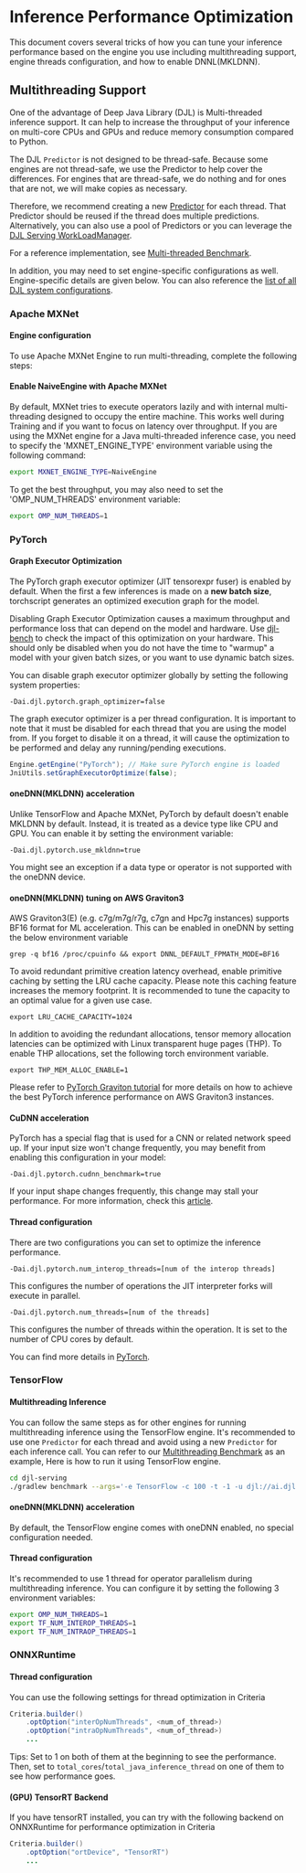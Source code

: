 # Inference Performance Optimization

This document covers several tricks of how you can tune your inference performance based on the engine you use 
including multithreading support, engine threads configuration, and how to enable DNNL(MKLDNN).

## Multithreading Support

One of the advantage of Deep Java Library (DJL) is Multi-threaded inference support.
It can help to increase the throughput of your inference on multi-core CPUs and GPUs and reduce
memory consumption compared to Python.

The DJL `Predictor` is not designed to be thread-safe.
Because some engines are not thread-safe, we use the Predictor to help cover the differences.
For engines that are thread-safe, we do nothing and for ones that are not, we will make copies as necessary.

Therefore, we recommend creating a new [Predictor](https://javadoc.io/doc/ai.djl/api/latest/ai/djl/inference/Predictor.html) for each thread.
That Predictor should be reused if the thread does multiple predictions.
Alternatively, you can also use a pool of Predictors or you can leverage the [DJL Serving WorkLoadManager](https://docs.djl.ai/master/docs/serving/wlm/index.html).

For a reference implementation, see [Multi-threaded Benchmark](https://github.com/deepjavalibrary/djl-serving/blob/master/benchmark/src/main/java/ai/djl/benchmark/MultithreadedBenchmark.java).

In addition, you may need to set engine-specific configurations as well.
Engine-specific details are given below.
You can also reference the [list of all DJL system configurations](https://docs.djl.ai/master/docs/serving/serving/docs/configurations.html).

### Apache MXNet

#### Engine configuration
To use Apache MXNet Engine to run multi-threading, complete the following steps:

#### Enable NaiveEngine with Apache MXNet
By default, MXNet tries to execute operators lazily and with internal multi-threading designed to occupy the entire machine.
This works well during Training and if you want to focus on latency over throughput.
If you are using the MXNet engine for a Java multi-threaded inference case, you need to specify the 
'MXNET_ENGINE_TYPE' environment variable using the following command:

```bash
export MXNET_ENGINE_TYPE=NaiveEngine
```

To get the best throughput, you may also need to set the 'OMP_NUM_THREADS' environment variable:

```bash
export OMP_NUM_THREADS=1
```

### PyTorch

#### Graph Executor Optimization

The PyTorch graph executor optimizer (JIT tensorexpr fuser) is enabled by default. When the first
a few inferences is made on a **new batch size**, torchscript generates an optimized execution graph for
the model.

Disabling Graph Executor Optimization causes a maximum throughput and performance loss that
can depend on the model and hardware. Use [djl-bench](https://github.com/deepjavalibrary/djl-serving/tree/master/benchmark)
to check the impact of this optimization on your hardware.
This should only be disabled when you do not have the time to "warmup" a model with your
given batch sizes, or you want to use dynamic batch sizes.

You can disable graph executor optimizer globally by setting the following system properties:

```
-Dai.djl.pytorch.graph_optimizer=false
```

The graph executor optimizer is a per thread configuration. It is important to note that it must
be disabled for each thread that you are using the model from.
If you forget to disable it on a thread, it will cause the optimization to be performed and delay
any running/pending executions.

```java
Engine.getEngine("PyTorch"); // Make sure PyTorch engine is loaded
JniUtils.setGraphExecutorOptimize(false);
```

#### oneDNN(MKLDNN) acceleration
Unlike TensorFlow and Apache MXNet, PyTorch by default doesn't enable MKLDNN by default.
Instead, it is treated as a device type like CPU and GPU.
You can enable it by setting the environment variable:

```
-Dai.djl.pytorch.use_mkldnn=true
```

You might see an exception if a data type or operator is not supported with the oneDNN device.

#### oneDNN(MKLDNN) tuning on AWS Graviton3
AWS Graviton3(E) (e.g. c7g/m7g/r7g, c7gn and Hpc7g instances) supports BF16 format for ML acceleration. This can be enabled in oneDNN by setting the below environment variable
```
grep -q bf16 /proc/cpuinfo && export DNNL_DEFAULT_FPMATH_MODE=BF16
```
To avoid redundant primitive creation latency overhead, enable primitive caching by setting the LRU cache capacity. Please note this caching feature increases the memory footprint. It is recommended to tune the capacity to an optimal value for a given use case.

```
export LRU_CACHE_CAPACITY=1024
```

In addition to avoiding the redundant allocations, tensor memory allocation latencies can be optimized  with Linux transparent huge pages (THP). To enable THP allocations, set the following torch environment variable.
```
export THP_MEM_ALLOC_ENABLE=1
```
Please refer to [PyTorch Graviton tutorial](https://pytorch.org/tutorials/recipes/inference_tuning_on_aws_graviton.html) for more details on how to achieve the best PyTorch inference performance on AWS Graviton3 instances.

#### CuDNN acceleration
PyTorch has a special flag that is used for a CNN or related network speed up. If your input size won't change frequently,
you may benefit from enabling this configuration in your model:

```
-Dai.djl.pytorch.cudnn_benchmark=true
```

If your input shape changes frequently, this change may stall your performance. For more information, check this 
[article](https://pytorch.org/tutorials/recipes/recipes/tuning_guide.html#enable-cudnn-auto-tuner).

#### Thread configuration
There are two configurations you can set to optimize the inference performance.

```
-Dai.djl.pytorch.num_interop_threads=[num of the interop threads]
```

This configures the number of operations the JIT interpreter forks will execute in parallel.

```
-Dai.djl.pytorch.num_threads=[num of the threads]
```

This configures the number of threads within the operation. It is set to the number of CPU cores by default.
 
You can find more details in [PyTorch](https://pytorch.org/docs/stable/notes/cpu_threading_torchscript_inference.html).

### TensorFlow

#### Multithreading Inference
You can follow the same steps as for other engines for running multithreading inference using the TensorFlow engine.
It's recommended to use one `Predictor` for each thread and avoid using a new `Predictor` for each inference call.
You can refer to our [Multithreading Benchmark](https://github.com/deepjavalibrary/djl-serving/blob/master/benchmark/src/main/java/ai/djl/benchmark/MultithreadedBenchmark.java) as an example,
Here is how to run it using TensorFlow engine.

```bash
cd djl-serving
./gradlew benchmark --args='-e TensorFlow -c 100 -t -1 -u djl://ai.djl.tensorflow/resnet/0.0.1/resnet50 -s 1,224,224,3'
```

#### oneDNN(MKLDNN) acceleration
By default, the TensorFlow engine comes with oneDNN enabled, no special configuration needed.

#### Thread configuration
It's recommended to use 1 thread for operator parallelism during multithreading inference. 
You can configure it by setting the following 3 environment variables:

```bash
export OMP_NUM_THREADS=1
export TF_NUM_INTEROP_THREADS=1
export TF_NUM_INTRAOP_THREADS=1
```

### ONNXRuntime

#### Thread configuration

You can use the following settings for thread optimization in Criteria

```java
Criteria.builder()
    .optOption("interOpNumThreads", <num_of_thread>)
    .optOption("intraOpNumThreads", <num_of_thread>)
    ...
```

Tips: Set to 1 on both of them at the beginning to see the performance. 
Then, set to `total_cores`/`total_java_inference_thread` on one of them to see how performance goes.

#### (GPU) TensorRT Backend

If you have tensorRT installed, you can try with the following backend on ONNXRuntime for performance optimization in Criteria

```java
Criteria.builder()
    .optOption("ortDevice", "TensorRT")
    ...
```

